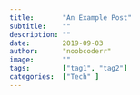 ```yaml
---
title:       "An Example Post"
subtitle:    ""
description: ""
date:        2019-09-03
author:      "noobcoderr"
image:       ""
tags:        ["tag1", "tag2"]
categories:  ["Tech" ]
---
```

